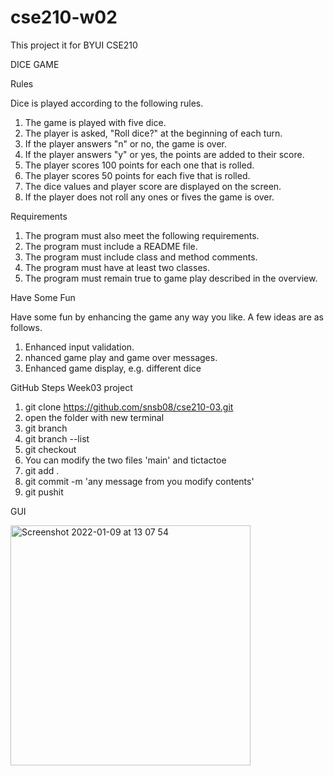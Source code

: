 # cse210-w02

This project it for BYUI CSE210

DICE GAME

Rules

Dice is played according to the following rules.

1. The game is played with five dice.
2. The player is asked, "Roll dice?" at the beginning of each turn.
3. If the player answers "n" or no, the game is over.
4. If the player answers "y" or yes, the points are added to their score.
5. The player scores 100 points for each one that is rolled.
6. The player scores 50 points for each five that is rolled.
7. The dice values and player score are displayed on the screen.
8. If the player does not roll any ones or fives the game is over.

Requirements

1. The program must also meet the following requirements.
2. The program must include a README file.
3. The program must include class and method comments.
4. The program must have at least two classes.
5. The program must remain true to game play described in the overview.

Have Some Fun

Have some fun by enhancing the game any way you like. A few ideas are as follows.

1. Enhanced input validation.
2. nhanced game play and game over messages.
3. Enhanced game display, e.g. different dice

GitHub Steps Week03 project

1. git clone https://github.com/snsb08/cse210-03.git
2. open the folder with new terminal
3. git branch <name your branch>
4. git branch --list
5. git checkout <name of the branch you create>
6. You can modify the two files 'main' and tictactoe
7. git add .
8. git commit -m 'any message from you modify contents'
9. git pushit

GUI

<img width="384" alt="Screenshot 2022-01-09 at 13 07 54" src="https://user-images.githubusercontent.com/90800458/148681556-8ffd7715-c3a3-4a8f-9bf1-434e51789fd7.png">

